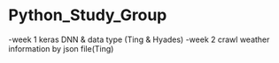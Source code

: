 # Python_Study_Group

-week 1 keras DNN & data type (Ting & Hyades)
-week 2 crawl weather information by json file(Ting)
